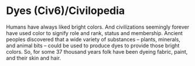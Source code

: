 # Dyes (Civ6)/Civilopedia

Humans have always liked bright colors. And civilizations seemingly forever have used color to signify role and rank, status and membership. Ancient peoples discovered that a wide variety of substances – plants, minerals, and animal bits – could be used to produce dyes to provide those bright colors. So, for some 37 thousand years folk have been dyeing fabric, paint, and their skin and hair.